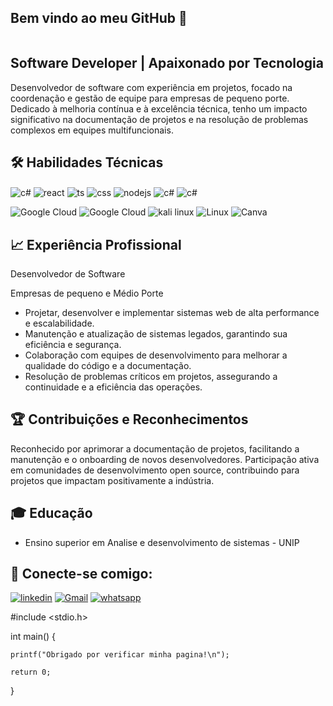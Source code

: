 ## Bem vindo ao meu GitHub 👋


<img src="https://camo.githubusercontent.com/50fe7dff397c381218fd9a0747b07b76a345643c92ca40a5c92895e422d5e0a9/68747470733a2f2f6b6f6d617265762e636f6d2f67687076632f3f757365726e616d653d4d69636861656c6564756172646f6f2d6769746875622d757365726e616d65" alt="" data-canonical-src="https://komarev.com/ghpvc/?username=kaputtdev-github-username" style="max-width: 100%;">

## Software Developer | Apaixonado por Tecnologia


Desenvolvedor de software com experiência em projetos, focado na coordenação e gestão de equipe para empresas de pequeno porte. Dedicado à melhoria contínua e à excelência técnica, tenho um impacto significativo na documentação de projetos e na resolução de problemas complexos em equipes multifuncionais.

## 🛠️ Habilidades Técnicas

<div style="display: inline_block">
  <img align="center" alt="c#" src="https://img.shields.io/badge/c-%2300599C.svg?style=for-the-badge&logo=c%2B%2B&logoColor=white" />
  <img align="center" alt="react" src="https://img.shields.io/badge/React-20232A?style=for-the-badge&logo=react&logoColor=61DAFB" />
  <img align="center" alt="ts" src="https://img.shields.io/badge/Java-ED8B00?style=for-the-badge&logo=openjdk&logoColor=white"/>
  <img align="center" alt="css" src="https://img.shields.io/badge/HTML-239120?style=for-the-badge&logo=html5&logoColor=white" />
  <img align="center" alt="nodejs" src="https://img.shields.io/badge/Python-3776AB?style=for-the-badge&logo=python&logoColor=white" />
  <img align="center" alt="c#" src="https://img.shields.io/badge/c%23-%23239120.svg?style=for-the-badge&logo=csharp&logoColor=white)" />
 <img align="center" alt="c#" src="https://img.shields.io/badge/GitHub-100000?style=for-the-badge&logo=github&logoColor=white)" />



![Google Cloud](https://img.shields.io/badge/GoogleCloud-%234285F4.svg?style=for-the-badge&logo=google-cloud&logoColor=white)
![Google Cloud](https://img.shields.io/badge/MySQL-00000F?style=for-the-badge&logo=mysql&logoColor=white)
![kali linux](https://img.shields.io/badge/Kali_Linux-557C94?style=for-the-badge&logo=kali-linux&logoColor=white)
![Linux](https://img.shields.io/badge/Linux-FCC624?style=for-the-badge&logo=linux&logoColor=black)
![Canva](https://img.shields.io/badge/Canva-%2300C4CC.svg?style=for-the-badge&logo=Canva&logoColor=white)


## 📈 Experiência Profissional

Desenvolvedor de Software

Empresas de pequeno e Médio Porte

- Projetar, desenvolver e implementar sistemas web de alta performance e escalabilidade.
- Manutenção e atualização de sistemas legados, garantindo sua eficiência e segurança.
- Colaboração com equipes de desenvolvimento para melhorar a qualidade do código e a documentação.
- Resolução de problemas críticos em projetos, assegurando a continuidade e a eficiência das operações.

## 🏆 Contribuições e Reconhecimentos

Reconhecido por aprimorar a documentação de projetos, facilitando a manutenção e o onboarding de novos desenvolvedores.
Participação ativa em comunidades de desenvolvimento open source, contribuindo para projetos que impactam positivamente a indústria.

## 🎓 Educação
- Ensino superior em Analise e desenvolvimento de sistemas - UNIP
## 📧 Conecte-se comigo:

[![linkedin](https://img.shields.io/badge/LinkedIn-0077B5?style=for-the-badge&logo=linkedin&logoColor=white)](https://www.linkedin.com/in/david-freitas-q153/) [![Gmail](https://img.shields.io/badge/Gmail-D14836?style=for-the-badge&logo=gmail&logoColor=white)](mailto:davidlf.contato@gmail.com)
[![whatsapp](https://img.shields.io/badge/WhatsApp-25D366?style=for-the-badge&logo=whatsapp&logoColor=white)](https://wa.me/qr/HKRVPZWN77XZL1)




#include <stdio.h>

int main() {
    


    printf("Obrigado por verificar minha pagina!\n");

    return 0;

}
